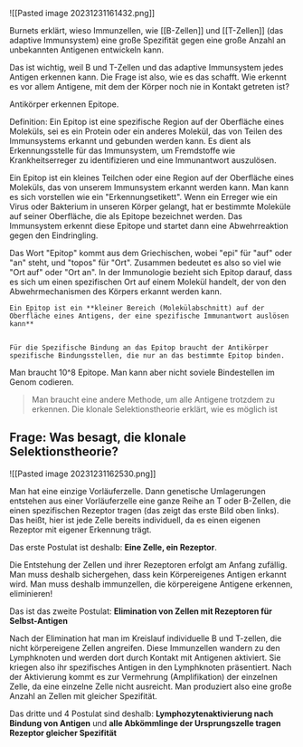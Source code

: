 ![[Pasted image 20231231161432.png]]

Burnets erklärt, wieso Immunzellen, wie [[B-Zellen]] und [[T-Zellen]] (das adaptive Immunsystem) eine große Spezifität gegen eine große Anzahl an unbekannten Antigenen entwickeln kann.

Das ist wichtig, weil B und T-Zellen und das adaptive Immunsystem jedes Antigen erkennen kann. Die Frage ist also, wie es das schafft.
Wie erkennt es vor allem Antigene, mit dem der Körper noch nie in Kontakt getreten ist?

Antikörper erkennen Epitope.

Definition:
Ein Epitop ist eine spezifische Region auf der Oberfläche eines Moleküls, sei es ein Protein oder ein anderes Molekül, das von Teilen des Immunsystems erkannt und gebunden werden kann. Es dient als Erkennungsstelle für das Immunsystem, um Fremdstoffe wie Krankheitserreger zu identifizieren und eine Immunantwort auszulösen.
  
Ein Epitop ist ein kleines Teilchen oder eine Region auf der Oberfläche eines Moleküls, das von unserem Immunsystem erkannt werden kann. Man kann es sich vorstellen wie ein "Erkennungsetikett". Wenn ein Erreger wie ein Virus oder Bakterium in unseren Körper gelangt, hat er bestimmte Moleküle auf seiner Oberfläche, die als Epitope bezeichnet werden. Das Immunsystem erkennt diese Epitope und startet dann eine Abwehrreaktion gegen den Eindringling.

Das Wort "Epitop" kommt aus dem Griechischen, wobei "epi" für "auf" oder "an" steht, und "topos" für "Ort". Zusammen bedeutet es also so viel wie "Ort auf" oder "Ort an". In der Immunologie bezieht sich Epitop darauf, dass es sich um einen spezifischen Ort auf einem Molekül handelt, der von den Abwehrmechanismen des Körpers erkannt werden kann.

	Ein Epitop ist ein **kleiner Bereich (Molekülabschnitt) auf der Oberfläche eines Antigens, der eine spezifische Immunantwort auslösen kann**


	Für die Spezifische Bindung an das Epitop braucht der Antikörper spezifische Bindungsstellen, die nur an das bestimmte Epitop binden.

Man braucht 10^8 Epitope. Man kann aber nicht soviele Bindestellen im Genom codieren.
> Man braucht eine andere Methode, um alle Antigene trotzdem zu erkennen.
> Die klonale Selektionstheorie erklärt, wie es möglich ist

## Frage: Was besagt, die klonale Selektionstheorie?


![[Pasted image 20231231162530.png]]

Man hat eine einzige Vorläuferzelle. Dann genetische Umlagerungen entstehen aus einer Vorläuferzelle eine ganze Reihe an T oder B-Zellen, die einen spezifischen Rezeptor tragen (das zeigt das erste Bild oben links). Das heißt, hier ist jede Zelle bereits individuell, da es einen eigenen Rezeptor mit eigener Erkennung trägt.

Das erste Postulat ist deshalb: **Eine Zelle, ein Rezeptor**.

Die Entstehung der Zellen und ihrer Rezeptoren erfolgt am Anfang zufällig. Man muss deshalb sichergehen, dass kein Körpereigenes Antigen erkannt wird.
Man muss deshalb immunzellen, die körpereigene Antigene erkennen, eliminieren!

Das ist das zweite Postulat: **Elimination von Zellen mit Rezeptoren für
Selbst-Antigen** 

Nach der Elimination hat man im Kreislauf individuelle B und T-zellen, die nicht körpereigene Zellen angreifen.
Diese Immunzellen wandern zu den Lymphknoten und werden dort durch Kontakt mit Antigenen aktiviert. Sie kriegen also ihr spezifisches Antigen in den Lymphknoten präsentiert.
Nach der Aktivierung kommt es zur Vermehrung (Amplifikation) der einzelnen Zelle, da eine einzelne Zelle nicht ausreicht.
Man produziert also eine große Anzahl an Zellen mit gleicher Spezifität.

Das dritte und 4 Postulat sind deshalb: **Lymphozytenaktivierung nach Bindung von
Antigen** und **alle Abkömmlinge der Ursprungszelle tragen
Rezeptor gleicher Spezifität** 


